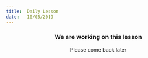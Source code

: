 ```yaml
---
title:  Daily Lesson
date:   10/05/2019
---
```


### <center>We are working on this lesson</center>
<center>Please come back later</center>